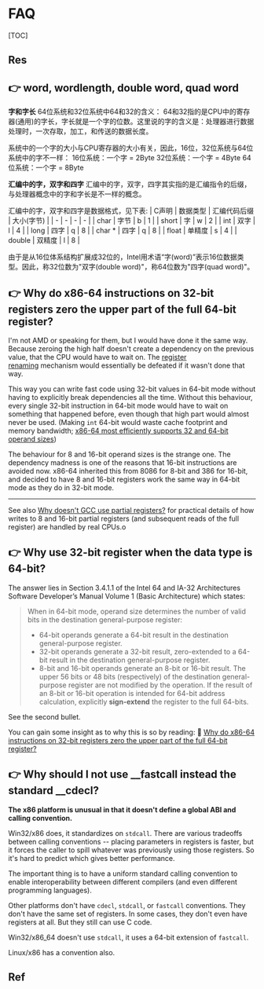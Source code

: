 # FAQ

[TOC]



## Res


## 👉 word, wordlength, double word, quad word
**字和字长**
64位系统和32位系统中64和32的含义：
64和32指的是CPU中的寄存器(通用)的字长，字长就是一个字的位数。这里说的字的含义是：处理器进行数据处理时，一次存取，加工，和传送的数据长度。

系统中的一个字的大小与CPU寄存器的大小有关，因此，16位，32位系统与64位系统中的字不一样：
16位系统：一个字 = 2Byte
32位系统：一个字 = 4Byte
64位系统：一个字 = 8Byte


**汇编中的字，双字和四字**
汇编中的字，双字，四字其实指的是汇编指令的后缀，与处理器概念中的字和字长是不一样的概念。

汇编中的字，双字和四字是数据格式，见下表:
| C声明 | 数据类型 | 汇编代码后缀 | 大小(字节) |
| - | - | - | - |
| char | 字节 | b | 1 |
| short | 字 | w | 2 |
| int | 双字 | l | 4 |
| long | 四字 | q | 8 |
| char * | 四字	| q	| 8 |
| float	| 单精度	| s	| 4 |
| double | 双精度 | l | 8 |

由于是从16位体系结构扩展成32位的，Intel用术语“字(word)”表示16位数据类型。因此，称32位数为"双字(double word)"，称64位数为"四字(quad word)"。



## 👉 Why do x86-64 instructions on 32-bit registers zero the upper part of the full 64-bit register?

I'm not AMD or speaking for them, but I would have done it the same way. Because zeroing the high half doesn't create a dependency on the previous value, that the CPU would have to wait on. The [register renaming](https://en.wikipedia.org/wiki/Register_renaming) mechanism would essentially be defeated if it wasn't done that way.

This way you can write fast code using 32-bit values in 64-bit mode without having to explicitly break dependencies all the time. Without this behaviour, every single 32-bit instruction in 64-bit mode would have to wait on something that happened before, even though that high part would almost never be used. (Making `int` 64-bit would waste cache footprint and memory bandwidth; [x86-64 most efficiently supports 32 and 64-bit operand sizes](https://stackoverflow.com/questions/38303333/the-advantages-of-using-32bit-registers-instructions-in-x86-64))

The behaviour for 8 and 16-bit operand sizes is the strange one. The dependency madness is one of the reasons that 16-bit instructions are avoided now. x86-64 inherited this from 8086 for 8-bit and 386 for 16-bit, and decided to have 8 and 16-bit registers work the same way in 64-bit mode as they do in 32-bit mode.

---

See also [Why doesn't GCC use partial registers?](https://stackoverflow.com/questions/41573502/why-doesnt-gcc-use-partial-registers) for practical details of how writes to 8 and 16-bit partial registers (and subsequent reads of the full register) are handled by real CPUs.o


[Why do x86-64 instructions on 32-bit registers zero the upper part of the full 64-bit register?]: https://stackoverflow.com/questions/11177137/why-do-x86-64-instructions-on-32-bit-registers-zero-the-upper-part-of-the-full-6



## 👉 Why use 32-bit register when the data type is 64-bit?

The answer lies in Section 3.4.1.1 of the Intel 64 and IA-32 Architectures Software Developer’s Manual Volume 1 (Basic Architecture) which states:

> When in 64-bit mode, operand size determines the number of valid bits in the destination general-purpose register:
> 
> -   64-bit operands generate a 64-bit result in the destination general-purpose register.
> -   32-bit operands generate a 32-bit result, zero-extended to a 64-bit result in the destination general-purpose register.
> -   8-bit and 16-bit operands generate an 8-bit or 16-bit result. The upper 56 bits or 48 bits (respectively) of the destination general-purpose register are not modified by the operation. If the result of an 8-bit or 16-bit operation is intended for 64-bit address calculation, explicitly **sign-extend** the register to the full 64-bits.

See the second bullet.

You can gain some insight as to why this is so by reading: 🔗 [Why do x86-64 instructions on 32-bit registers zero the upper part of the full 64-bit register?](https://stackoverflow.com/questions/11177137/why-do-x86-64-instructions-on-32-bit-registers-zero-the-upper-part-of-the-full-6)



[why use 32-bit register when the data type is 64-bit?]: https://stackoverflow.com/questions/62807400/why-use-32-bit-register-when-the-data-type-is-64-bit



## 👉 Why should I not use __fastcall instead the standard __cdecl?

**The x86 platform is unusual in that it doesn't define a global ABI and calling convention.**

Win32/x86 does, it standardizes on `stdcall`. There are various tradeoffs between calling conventions -- placing parameters in registers is faster, but it forces the caller to spill whatever was previously using those registers. So it's hard to predict which gives better performance.

The important thing is to have a uniform standard calling convention to enable interoperability between different compilers (and even different programming languages).

Other platforms don't have `cdecl`, `stdcall`, or `fastcall` conventions. They don't have the same set of registers. In some cases, they don't even have registers at all. But they still can use C code.

Win32/x86_64 doesn't use `stdcall`, it uses a 64-bit extension of `fastcall`.

Linux/x86 has a convention also.



[Why should I not use __fastcall instead the standard __cdecl?]: https://stackoverflow.com/questions/13089752/why-should-i-not-use-fastcall-instead-the-standard-cdecl



## Ref

